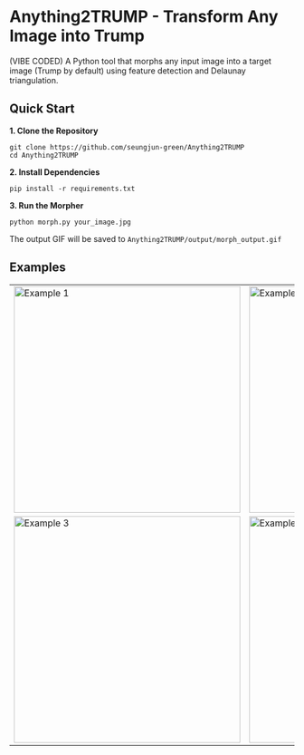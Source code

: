 # Anything2TRUMP - Transform Any Image into Trump

(VIBE CODED) A Python tool that morphs any input image into a target image (Trump by default) using feature detection and Delaunay triangulation.


## Quick Start

**1. Clone the Repository**
```python3
git clone https://github.com/seungjun-green/Anything2TRUMP
cd Anything2TRUMP
```

**2. Install Dependencies**
```python3
pip install -r requirements.txt
```

**3. Run the Morpher**
```python3
python morph.py your_image.jpg
```

The output GIF will be saved to `Anything2TRUMP/output/morph_output.gif`

## Examples

<table>
  <tr>
    <td><img src="https://github.com/user-attachments/assets/ea621258-13c9-4d99-8c80-9afea5fd1daf" alt="Example 1" width="400"/></td>
    <td><img src="https://github.com/user-attachments/assets/de256be3-5690-402b-94dc-73e2c30d82b6" alt="Example 2" width="400"/></td>
  </tr>
  <tr>
    <td><img src="https://github.com/user-attachments/assets/108d807e-aae1-4407-9080-052d92b7b302" alt="Example 3" width="400"/></td>
    <td><img src="https://github.com/user-attachments/assets/66341039-1c8b-45e6-b07a-ef115865e367" alt="Example 4" width="400"/></td>
  </tr>
</table>
